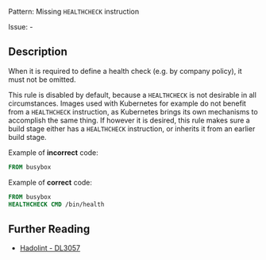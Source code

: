 Pattern: Missing `HEALTHCHECK` instruction

Issue: -

## Description

When it is required to define a health check (e.g. by company policy), it must not be omitted.

This rule is disabled by default, because a `HEALTHCHECK` is not desirable in all circumstances. Images used with Kubernetes for example do not benefit from a `HEALTHCHECK` instruction, as Kubernetes brings its own mechanisms to accomplish the same thing. If however it is desired, this rule makes sure a build stage either has a `HEALTHCHECK` instruction, or inherits it from an earlier build stage.

Example of **incorrect** code:

```dockerfile
FROM busybox
```

Example of **correct** code:

```dockerfile
FROM busybox
HEALTHCHECK CMD /bin/health
```

## Further Reading

* [Hadolint - DL3057](https://github.com/hadolint/hadolint/wiki/DL3057)
